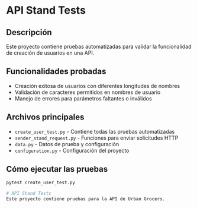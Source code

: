 # API Stand Tests

## Descripción
Este proyecto contiene pruebas automatizadas para validar la funcionalidad de creación de usuarios en una API.

## Funcionalidades probadas
- Creación exitosa de usuarios con diferentes longitudes de nombres
- Validación de caracteres permitidos en nombres de usuario
- Manejo de errores para parámetros faltantes o inválidos

## Archivos principales
- `create_user_test.py` - Contiene todas las pruebas automatizadas
- `sender_stand_request.py` - Funciones para enviar solicitudes HTTP
- `data.py` - Datos de prueba y configuración
- `configuration.py` - Configuración del proyecto

## Cómo ejecutar las pruebas
```bash
pytest create_user_test.py

# API Stand Tests
Este proyecto contiene pruebas para la API de Urban Grocers.
